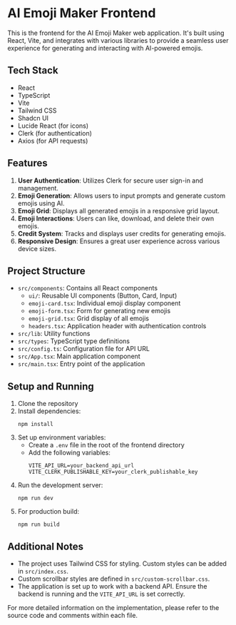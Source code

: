 # AI Emoji Maker Frontend

This is the frontend for the AI Emoji Maker web application. It's built using React, Vite, and integrates with various libraries to provide a seamless user experience for generating and interacting with AI-powered emojis.

## Tech Stack

- React
- TypeScript
- Vite
- Tailwind CSS
- Shadcn UI
- Lucide React (for icons)
- Clerk (for authentication)
- Axios (for API requests)

## Features

1. **User Authentication**: Utilizes Clerk for secure user sign-in and management.
2. **Emoji Generation**: Allows users to input prompts and generate custom emojis using AI.
3. **Emoji Grid**: Displays all generated emojis in a responsive grid layout.
4. **Emoji Interactions**: Users can like, download, and delete their own emojis.
5. **Credit System**: Tracks and displays user credits for generating emojis.
6. **Responsive Design**: Ensures a great user experience across various device sizes.

## Project Structure

- `src/components`: Contains all React components
  - `ui/`: Reusable UI components (Button, Card, Input)
  - `emoji-card.tsx`: Individual emoji display component
  - `emoji-form.tsx`: Form for generating new emojis
  - `emoji-grid.tsx`: Grid display of all emojis
  - `headers.tsx`: Application header with authentication controls
- `src/lib`: Utility functions
- `src/types`: TypeScript type definitions
- `src/config.ts`: Configuration file for API URL
- `src/App.tsx`: Main application component
- `src/main.tsx`: Entry point of the application

## Setup and Running

1. Clone the repository
2. Install dependencies:
   ```
   npm install
   ```
3. Set up environment variables:
   - Create a `.env` file in the root of the frontend directory
   - Add the following variables:
     ```
     VITE_API_URL=your_backend_api_url
     VITE_CLERK_PUBLISHABLE_KEY=your_clerk_publishable_key
     ```
4. Run the development server:
   ```
   npm run dev
   ```
5. For production build:
   ```
   npm run build
   ```

## Additional Notes

- The project uses Tailwind CSS for styling. Custom styles can be added in `src/index.css`.
- Custom scrollbar styles are defined in `src/custom-scrollbar.css`.
- The application is set up to work with a backend API. Ensure the backend is running and the `VITE_API_URL` is set correctly.

For more detailed information on the implementation, please refer to the source code and comments within each file.
